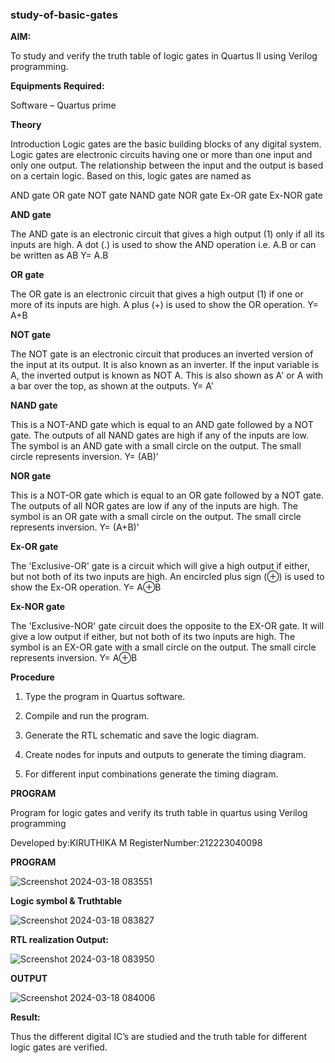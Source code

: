 ### study-of-basic-gates

**AIM:** 

To study and verify the truth table of logic gates in Quartus II using Verilog programming.

**Equipments Required:**

Software – Quartus prime 

**Theory**

Introduction Logic gates are the basic building blocks of any digital system. Logic gates are electronic circuits having one or more than one input and only one output. The relationship between the input and the output is based on a certain logic. Based on this, logic gates are named as

AND gate OR gate NOT gate NAND gate NOR gate Ex-OR gate Ex-NOR gate

**AND gate**

The AND gate is an electronic circuit that gives a high output (1) only if all its inputs are high. A dot (.) is used to show the AND operation i.e. A.B or can be written as AB
Y= A.B

**OR gate** 

The OR gate is an electronic circuit that gives a high output (1) if one or more of its inputs are high. A plus (+) is used to show the OR operation.
Y= A+B

**NOT gate**

The NOT gate is an electronic circuit that produces an inverted version of the input at its output. It is also known as an inverter. If the input variable is A, the inverted output is known as NOT A. This is also shown as A' or A with a bar over the top, as shown at the outputs.
Y= A'

**NAND gate**

This is a NOT-AND gate which is equal to an AND gate followed by a NOT gate. The outputs of all NAND gates are high if any of the inputs are low. The symbol is an AND gate with a small circle on the output. The small circle represents inversion.
Y= (AB)’

**NOR gate**

This is a NOT-OR gate which is equal to an OR gate followed by a NOT gate. The outputs of all NOR gates are low if any of the inputs are high. The symbol is an OR gate with a small circle on the output. The small circle represents inversion.
Y= (A+B)’

**Ex-OR gate**

The 'Exclusive-OR' gate is a circuit which will give a high output if either, but not both of its two inputs are high. An encircled plus sign (⊕) is used to show the Ex-OR operation.
Y= A⊕B

**Ex-NOR gate**

The 'Exclusive-NOR' gate circuit does the opposite to the EX-OR gate. It will give a low output if either, but not both of its two inputs are high. The symbol is an EX-OR gate with a small circle on the output. The small circle represents inversion.
Y= A⊕B

**Procedure** 

1.	Type the program in Quartus software.

2.	Compile and run the program.

3.	Generate the RTL schematic and save the logic diagram.

4.	Create nodes for inputs and outputs to generate the timing diagram.

5.	For different input combinations generate the timing diagram.


**PROGRAM**

Program for logic gates and verify its truth table in quartus using Verilog programming

 Developed by:KIRUTHIKA M RegisterNumber:212223040098

 **PROGRAM**

 ![Screenshot 2024-03-18 083551](https://github.com/Kiruthikasutha/study-of-basic-gates/assets/144979570/1dc77f2b-428c-42e4-918d-3bc5c24d593b)

 
**Logic symbol & Truthtable**

![Screenshot 2024-03-18 083827](https://github.com/Kiruthikasutha/study-of-basic-gates/assets/144979570/9354a07c-f1ca-4eed-9581-852d4ea8d69c)


**RTL realization Output:** 

![Screenshot 2024-03-18 083950](https://github.com/Kiruthikasutha/study-of-basic-gates/assets/144979570/e8d8bea0-9442-4136-abcd-16340eb7d2d5)


**OUTPUT**

![Screenshot 2024-03-18 084006](https://github.com/Kiruthikasutha/study-of-basic-gates/assets/144979570/09bd9969-c214-4c12-93f0-c277d3969ca3)


**Result:**

Thus the different digital IC’s are studied and the truth table for different logic gates are verified.




